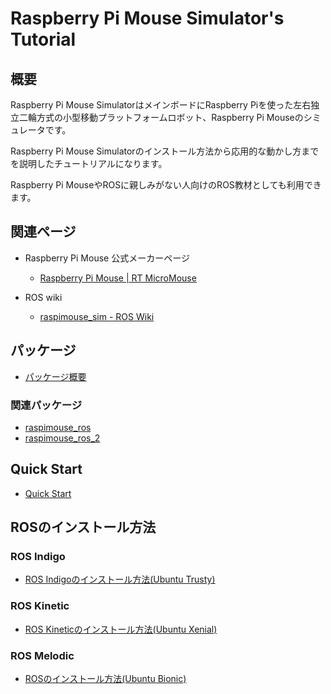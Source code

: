 # Raspberry Pi Mouse Simulator's Tutorial

## 概要
Raspberry Pi Mouse SimulatorはメインボードにRaspberry Piを使った左右独立二輪方式の小型移動プラットフォームロボット、Raspberry Pi Mouseのシミュレータです。

Raspberry Pi Mouse Simulatorのインストール方法から応用的な動かし方までを説明したチュートリアルになります。

Raspberry Pi MouseやROSに親しみがない人向けのROS教材としても利用できます。

## 関連ページ
* Raspberry Pi Mouse 公式メーカーページ
	* [Raspberry Pi Mouse | RT MicroMouse](https://products.rt-net.jp/micromouse/raspberry-pi-mouse)

* ROS wiki
	* [raspimouse_sim - ROS Wiki](http://wiki.ros.org/raspimouse_sim)

## パッケージ
* [パッケージ概要](https://github.com/rt-net/raspimouse_sim/wiki/library_overview)

### 関連パッケージ
* [raspimouse_ros](https://github.com/ryuichiueda/raspimouse_ros)
* [raspimouse_ros_2](https://github.com/ryuichiueda/raspimouse_ros_2)

## Quick Start
* [Quick Start](https://github.com/rt-net/raspimouse_sim/wiki/quickstart)

## ROSのインストール方法

### ROS Indigo
* [ROS Indigoのインストール方法(Ubuntu Trusty)](docs/source/how_to_install_ros_indigo.md)

### ROS Kinetic
* [ROS Kineticのインストール方法(Ubuntu Xenial)](docs/source/how_to_install_ros_kinetic.md)

### ROS Melodic
* [ROSのインストール方法(Ubuntu Bionic)](docs/source/how_to_install_ros_melodic.md)


